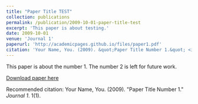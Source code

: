 ```yaml
---
title: "Paper Title TEST"
collection: publications
permalink: /publication/2009-10-01-paper-title-test
excerpt: 'This paper is about testing.'
date: 2009-10-01
venue: 'Journal 1'
paperurl: 'http://academicpages.github.io/files/paper1.pdf'
citation: 'Your Name, You. (2009). &quot;Paper Title Number 1.&quot; <i>Journal 1</i>. 1(1).'
---
```

This paper is about the number 1. The number 2 is left for future work.

[Download paper here](http://cesarbarilla.github.io/files/paper1.pdf)

Recommended citation: Your Name, You. (2009). "Paper Title Number 1." <i>Journal 1</i>. 1(1).